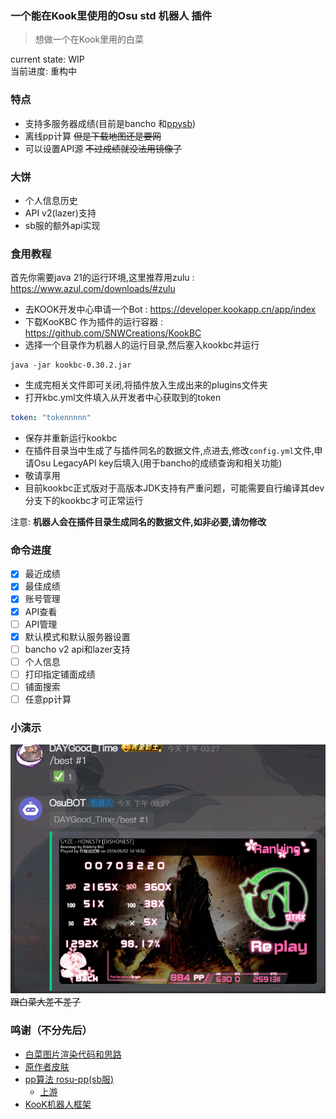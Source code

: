 ### 一个能在Kook里使用的Osu std 机器人 插件
> 想做一个在Kook里用的白菜

current state: WIP \
当前进度: 重构中

### 特点
- 支持多服务器成绩(目前是bancho 和[ppysb](htpps://osu.ppy.sb))
- 离线pp计算 ~~但是下载地图还是要网~~
- 可以设置API源 ~~不过成绩就没法用镜像了~~

### 大饼
- 个人信息历史
- API v2(lazer)支持
- sb服的额外api实现

### 食用教程
首先你需要java 21的运行环境,这里推荐用zulu : https://www.azul.com/downloads/#zulu
- 去KOOK开发中心申请一个Bot : https://developer.kookapp.cn/app/index
- 下载KooKBC 作为插件的运行容器 : https://github.com/SNWCreations/KookBC
- 选择一个目录作为机器人的运行目录,然后塞入kookbc并运行
```shell
java -jar kookbc-0.30.2.jar
```
- 生成完相关文件即可关闭,将插件放入生成出来的plugins文件夹
- 打开kbc.yml文件填入从开发者中心获取到的token
```yaml
token: "tokennnnn"
```
- 保存并重新运行kookbc
- 在插件目录当中生成了与插件同名的数据文件,点进去,修改`config.yml`文件,申请Osu LegacyAPI key后填入(用于bancho的成绩查询和相关功能)
- 敬请享用
- 目前kookbc正式版对于高版本JDK支持有严重问题，可能需要自行编译其dev分支下的kookbc才可正常运行

注意: **机器人会在插件目录生成同名的数据文件,如非必要,请勿修改**

### 命令进度
- [X] 最近成绩
- [X] 最佳成绩
- [X] 账号管理
- [X] API查看
- [ ] API管理
- [X] 默认模式和默认服务器设置
- [ ] bancho v2 api和lazer支持
- [ ] 个人信息
- [ ] 打印指定铺面成绩
- [ ] 铺面搜索
- [ ] 任意pp计算

### 小演示
![一个简单的成绩打印](docs/demo.png)
~~跟白菜大差不差了~~

### 鸣谢（不分先后）
- [白菜图片渲染代码和思路](https://github.com/Mother-Ship/cabbageWeb)
- [原作者皮肤](https://tieba.baidu.com/p/4399134680)
- [pp算法 rosu-pp(sb服)](https://github.com/ppy-sb/rosu-pp)
  - [上游](https://github.com/MaxOhn/rosu-pp)
- [KooK机器人框架](https://github.com/SNWCreations/KookBC)